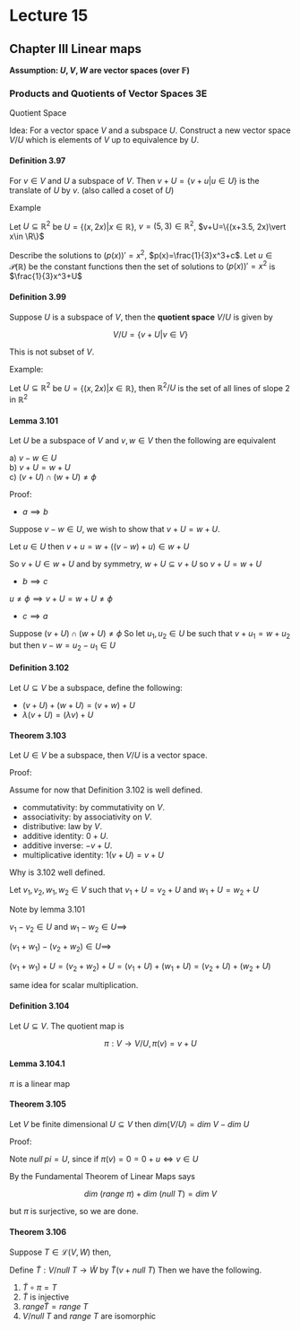 # Lecture 15

## Chapter III Linear maps

**Assumption: $U,V,W$ are vector spaces (over $\mathbb{F}$)**

### Products and Quotients of Vector Spaces 3E

Quotient Space

Idea: For a vector space $V$ and a subspace $U$. Construct a new vector space $V/U$ which is elements of $V$ up to equivalence by $U$.

#### Definition 3.97

For $v\in V$ and $U$ a subspace of $V$. Then $v+U=\{v+u\vert u\in U\}$ is the translate of $U$ by $v$. (also called a coset of $U$)

Example

Let $U\subseteq \mathbb{R}^2$ be $U=\{(x,2x)\vert x\in \mathbb{R}\}$, $v=(5,3)\in\mathbb{R}^2$, $v+U=\{(x+3.5, 2x)\vert x\in \R\}$

Describe the solutions to $(p(x))'=x^2$, $p(x)=\frac{1}{3}x^3+c$. Let $u\in \mathscr{P}(\mathbb{R})$ be the constant functions then the set of solutions to $(p(x))'=x^2$ is $\frac{1}{3}x^3+U$

#### Definition 3.99

Suppose $U$ is a subspace of $V$, then the **quotient space** $V/U$ is given by 

$$
V/U=\{v+U\vert v\in V\}
$$

This is not subset of $V$.

Example:

Let $U\subseteq \mathbb{R}^2$ be $U=\{(x,2x)\vert x\in \mathbb{R}\}$, then $\mathbb{R}^2/U$ is the set of all lines of slope $2$ in $\mathbb{R}^2$

#### Lemma 3.101

Let $U$ be a subspace of $V$ and $v,w\in V$ then the following are equivalent

a) $v-w\in U$  
b) $v+U=w+U$  
c) $(v+U)\cap(w+U)\neq \phi$

Proof:

* $a\implies b$

Suppose $v-w\in U$, we wish to show that $v+U=w+U$.

Let $u\in U$ then $v+u=w+((v-w)+u)\in w+U$

So $v+U\in w+U$ and by symmetry, $w+U\subseteq v+U$ so $v+U=w+U$

* $b\implies c$

$u\neq \phi \implies v+U=w+U\neq \phi$

* $c\implies a$

Suppose $(v+U)\cap (w+U)\neq\phi$ So let $u_1,u_2\in U$ be such that $v+u_1=w+u_2$ but then $v-w=u_2-u_1\in U$

#### Definition 3.102

Let $U\subseteq V$ be a subspace, define the following:

* $(v+U)+(w+U)=(v+w)+U$
* $\lambda (v+U)=(\lambda v)+U$

#### Theorem 3.103

Let $U\in V$ be a subspace, then $V/U$ is a vector space.

Proof:

Assume for now that Definition 3.102 is well defined.

* commutativity: by commutativity on $V$.
* associativity: by associativity on $V$.
* distributive: law by $V$.
* additive identity: $0+U$.
* additive inverse: $-v+U$.
* multiplicative identity: $1(v+U)=v+U$

Why is 3.102 well defined.

Let $v_1,v_2,w_1,w_2\in V$ such that $v_1+U=v_2+U$ and $w_1+U=w_2+U$

Note by lemma 3.101

$v_1-v_2\in U$ and $w_1-w_2\in U \implies$

$(v_1+w_1)-(v_2+w_2)\in U \implies$

$(v_1+w_1)+U=(v_2+w_2)+U=(v_1+U)+(w_1+U)=(v_2+U)+(w_2+U)$

same idea for scalar multiplication.

#### Definition 3.104

Let $U\subseteq V$. The quotient map is

$$
\pi:V\to V/U, \pi (v)=v+U
$$

#### Lemma 3.104.1

$\pi$ is a linear map

#### Theorem 3.105

Let $V$ be finite dimensional $U\subseteq V$ then $dim(V/U)=dim\ V-dim\ U$

Proof:

Note $null\ pi=U$, since if $\pi(v)=0=0+u\iff v\in U$

By the Fundamental Theorem of Linear Maps says

$$
dim\ (range\ \pi)+dim\ (null\ T)=dim\ V
$$

but $\pi$ is surjective, so we are done.

#### Theorem 3.106

Suppose $T\in \mathscr{L}(V,W)$ then, 

Define $\tilde{T}:V/null\ T\to \tilde{W}$ by $\tilde{T}(v+null\ T)$ Then we have the following.

1. $\tilde{T}\circ\pi =T$
2. $\tilde{T}$ is injective
3. $range \tilde{T}=range\ T$
4. $V/null\ T$ and $range\ T$ are isomorphic
